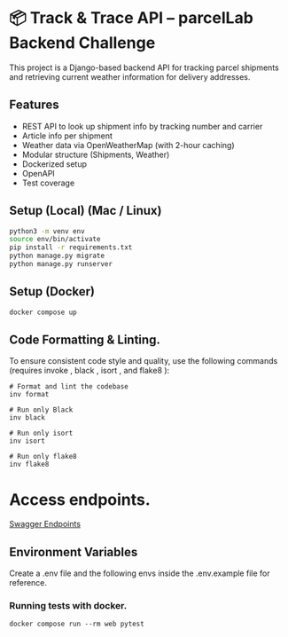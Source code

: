 # 📦 Track & Trace API – parcelLab Backend Challenge

This project is a Django-based backend API for tracking parcel shipments and retrieving current weather information for delivery addresses.

## Features

- REST API to look up shipment info by tracking number and carrier
- Article info per shipment
- Weather data via OpenWeatherMap (with 2-hour caching)
- Modular structure (Shipments, Weather)
- Dockerized setup
- OpenAPI 
- Test coverage

## Setup (Local) (Mac / Linux)

```bash
python3 -m venv env
source env/bin/activate
pip install -r requirements.txt
python manage.py migrate
python manage.py runserver
```
## Setup (Docker)

```bash
docker compose up 
```


## Code Formatting & Linting.
To ensure consistent code style and quality, use the following commands (requires invoke , black , isort , and flake8 ):

```
# Format and lint the codebase
inv format

# Run only Black
inv black

# Run only isort
inv isort

# Run only flake8
inv flake8
```

# Access endpoints.
[Swagger Endpoints](http://0.0.0.0:9000/api/schema/swagger-ui/)

## Environment Variables

Create a .env file and the following envs inside the .env.example file for reference.



### Running tests with docker.
```
docker compose run --rm web pytest
```
